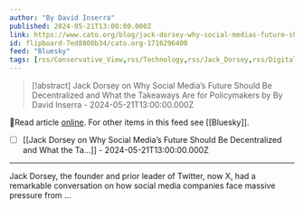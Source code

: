 ```yaml
---
author: "By David Inserra"
published: 2024-05-21T13:00:00.000Z
link: https://www.cato.org/blog/jack-dorsey-why-social-medias-future-should-be-decentralized-what-takeaways-are-policymakers
id: flipboard-7ed8808b34/cato.org-1716296400
feed: "Bluesky"
tags: [rss/Conservative_View,rss/Technology,rss/Jack_Dorsey,rss/Digital_Currency,rss/Bluesky]
---
```

> [!abstract] Jack Dorsey on Why Social Media’s Future Should Be Decentralized and What the Takeaways Are for Policymakers by By David Inserra - 2024-05-21T13:00:00.000Z

🔗Read article [online](https://www.cato.org/blog/jack-dorsey-why-social-medias-future-should-be-decentralized-what-takeaways-are-policymakers). For other items in this feed see [[Bluesky]].

- [ ] [[Jack Dorsey on Why Social Media’s Future Should Be Decentralized and What the Ta…]] - 2024-05-21T13:00:00.000Z
- - -
Jack Dorsey, the founder and prior leader of Twitter, now X, had a remarkable conversation on how social media companies face massive pressure from …
